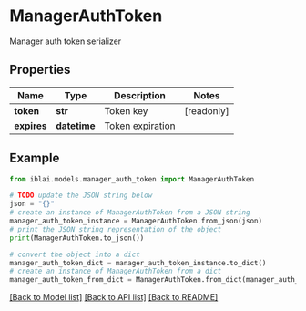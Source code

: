 # ManagerAuthToken

Manager auth token serializer

## Properties

Name | Type | Description | Notes
------------ | ------------- | ------------- | -------------
**token** | **str** | Token key | [readonly] 
**expires** | **datetime** | Token expiration | 

## Example

```python
from iblai.models.manager_auth_token import ManagerAuthToken

# TODO update the JSON string below
json = "{}"
# create an instance of ManagerAuthToken from a JSON string
manager_auth_token_instance = ManagerAuthToken.from_json(json)
# print the JSON string representation of the object
print(ManagerAuthToken.to_json())

# convert the object into a dict
manager_auth_token_dict = manager_auth_token_instance.to_dict()
# create an instance of ManagerAuthToken from a dict
manager_auth_token_from_dict = ManagerAuthToken.from_dict(manager_auth_token_dict)
```
[[Back to Model list]](../README.md#documentation-for-models) [[Back to API list]](../README.md#documentation-for-api-endpoints) [[Back to README]](../README.md)



